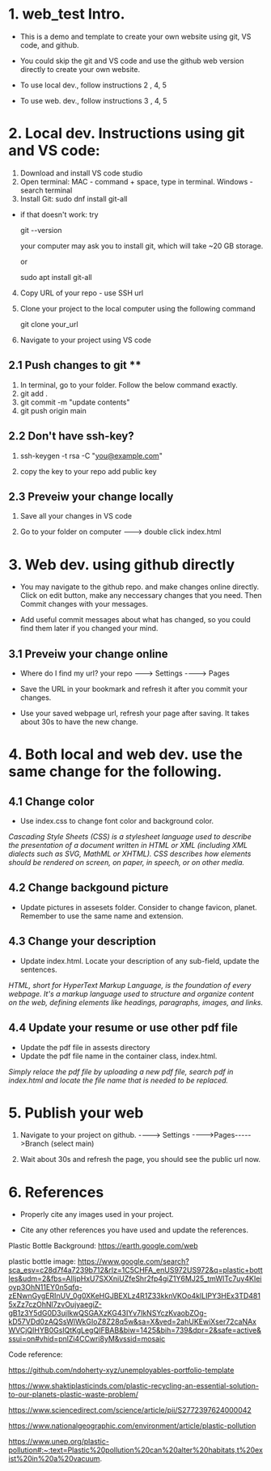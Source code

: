 
# 1. web_test Intro.
 - This is a demo and template to create your own website using git, VS code, and github. 
 - You could skip the git and VS code and use the github web version directly to create your own website.

 - To use local dev., follow instructions 2 , 4, 5
 - To use web. dev., follow instructions 3 , 4, 5

# 2. Local dev. Instructions using git and VS code:
1. Download and install VS code studio 
2. Open terminal: MAC - command + space, type in terminal.  Windows - search terminal
3. Install Git:  sudo dnf install git-all
 - if that doesn't work: try
    
    git --version

    your computer may ask you to install git, which will take ~20 GB storage.

    or

    sudo apt install git-all

4. Copy URL of your repo - use SSH url
5. Clone your project to the local computer using the following command

    git clone your_url

6. Navigate to your project using VS code


## 2.1 Push changes to git ** 

1. In terminal, go to your folder. Follow the below command exactly.
2. git add .
3. git commit -m "update contents"
4. git push origin main

## 2.2 Don't have ssh-key?

1. ssh-keygen -t rsa -C "you@example.com" 

2. copy the key to your repo add public key   

## 2.3 Preveiw your change locally
1. Save all your changes in VS code

2. Go to your folder on computer ---> double click index.html



# 3. Web dev. using github directly

 - You may navigate to the github repo. and make changes online directly. Click on edit button, make any neccessary changes that you need. Then Commit changes with your messages. 

 - Add useful commit messages about what has changed, so you could find them later if you changed your mind.

## 3.1 Preveiw your change online

 - Where do I find my url?  your repo ---> Settings ----> Pages   

 - Save the URL in your bookmark and refresh it after you commit your changes. 

 - Use your saved webpage url, refresh your page after saving.  It takes about 30s to have the new change.

# 4. Both local and web dev. use the same change for the following.
## 4.1 Change color

 - Use index.css to change font color and background color.

 *Cascading Style Sheets (CSS) is a stylesheet language used to describe the presentation of a document written in HTML or XML (including XML dialects such as SVG, MathML or XHTML). CSS describes how elements should be rendered on screen, on paper, in speech, or on other media.*
## 4.2 Change backgound picture

 - Update pictures in assesets folder. Consider to change favicon, planet.  Remember to use the same name and extension.

## 4.3 Change your description

 - Update index.html. Locate your description of any sub-field, update the sentences.

 *HTML, short for HyperText Markup Language, is the foundation of every webpage. It's a markup language used to structure and organize content on the web, defining elements like headings, paragraphs, images, and links.*

## 4.4 Update your resume or use other pdf file

 - Update the pdf file in assests directory
 - Update the pdf file name in the container class, index.html. 

 *Simply relace the pdf file by uploading a new pdf file, search pdf in index.html and locate the file name that is needed to be replaced.*

# 5. Publish your web

1. Navigate to your project on github. ----> Settings ---->Pages----->Branch (select main)

2. Wait about 30s and refresh the page, you should see the public url now.
  

# 6. References

- Properly cite any images used in your project.

- Cite any other references you have used and update the references.

Plastic Bottle Background:
https://earth.google.com/web

plastic bottle image:
https://www.google.com/search?sca_esv=c28d7f4a7239b712&rlz=1C5CHFA_enUS972US972&q=plastic+bottles&udm=2&fbs=AIIjpHxU7SXXniUZfeShr2fp4giZ1Y6MJ25_tmWITc7uy4KIeioyp3OhN11EY0n5qfq-zENwnGygERInUV_0g0XKeHGJBEXLz4R1Z33kknVKOo4klLIPY3HEx3TD4815xZz7czOhNl7zvOujyaegiZ-gB1z3Y5dG0D3ujIkwQSGAXzKG43IYv7IkNSYczKvaobZOg-kD57VDd0zAQSsWlWkGIoZ8Z28q5w&sa=X&ved=2ahUKEwiXser72caNAxWVCjQIHYB0GsIQtKgLegQIFBAB&biw=1425&bih=739&dpr=2&safe=active&ssui=on#vhid=pnlZi4CCwri8yM&vssid=mosaic

Code reference:

https://github.com/ndoherty-xyz/unemployables-portfolio-template

https://www.shaktiplasticinds.com/plastic-recycling-an-essential-solution-to-our-planets-plastic-waste-problem/ 

https://www.sciencedirect.com/science/article/pii/S2772397624000042

https://www.nationalgeographic.com/environment/article/plastic-pollution

https://www.unep.org/plastic-pollution#:~:text=Plastic%20pollution%20can%20alter%20habitats,t%20exist%20in%20a%20vacuum.


